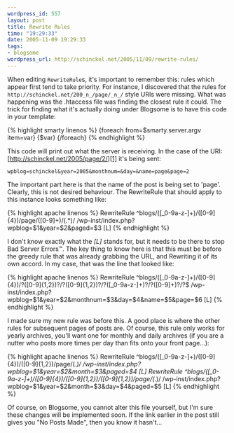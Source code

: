 ```yaml
--- 
wordpress_id: 557
layout: post
title: Rewrite Rules
time: "19:29:33"
date: 2005-11-09 19:29:33
tags: 
- blogsome
wordpress_url: http://schinckel.net/2005/11/09/rewrite-rules/
---
```

When editing `RewriteRule`s, it's important to remember this: rules which appear first tend to take priority. For instance, I discovered that the rules for `http://schinckel.net/200_n_/page/_n_/` style URIs were missing. What was happening was the .htaccess file was finding the closest rule it could. The trick for finding what it's actually doing under Blogsome is to have this code in your template: 
    
{% highlight smarty linenos %}
    {foreach from=$smarty.server.argv item=var}
    {$var}
    {/foreach}
{% endhighlight %}

This code will print out what the server is receiving. In the case of the URI: [http://schinckel.net/2005/page/2/][1] it's being sent: 
    
    wpblog=schinckel&year=2005&monthnum=&day=&name=page&page=2

The important part here is that the name of the post is being set to 'page'. Clearly, this is not desired behaviour.  The RewriteRule that should apply to this instance looks something like: 
    
{% highlight apache linenos %}
    RewriteRule ^blogs/([_0-9a-z-]+)/([0-9]{4})/page/([0-9]+)/(.*)/    /wp-inst/index.php?wpblog=$1&year=$2&paged=$3 [L]
{% endhighlight %}

I don't know exactly what the _\[L\]_ stands for, but it needs to be there to stop Bad Server Errors™. The key thing to know here is that this must be before the greedy rule that was already grabbing the URL, and Rewriting it of its own accord. In my case, that was the line that looked like: 
    
{% highlight apache linenos %}
    RewriteRule ^blogs/([_0-9a-z-]+)/([0-9]{4})/?([0-9]{1,2})?/?([0-9]{1,2})?/?([_0-9a-z-]+)?/?([0-9]+)?/?$          /wp-inst/index.php?wpblog=$1&year=$2&monthnum=$3&day=$4&name=$5&page=$6 [L]
{% endhighlight %}
    

I made sure my new rule was before this. A good place is where the other rules for subsequent pages of posts are. Of course, this rule only works for yearly archives, you'll want one for monthly and daily archives (if you are a nutter who posts more times per day than fits onto your front page...): 
    
{% highlight apache linenos %}
    RewriteRule ^blogs/([_0-9a-z-]+)/([0-9]{4})/([0-9]{1,2})/page/(.*)/    /wp-inst/index.php?wpblog=$1&year=$2&month=$3&paged=$4 [L] 
    RewriteRule ^blogs/([_0-9a-z-]+)/([0-9]{4})/([0-9]{1,2})/([0-9]{1,2})/page/(.*)/    /wp-inst/index.php?wpblog=$1&year=$2&month=$3&day=$4&paged=$5 [L]
{% endhighlight %}

Of course, on Blogsome, you cannot alter this file yourself, but I'm sure these changes will be implemented soon. If the link earlier in the post still gives you "No Posts Made", then you know it hasn't... 

   [1]: http://schinckel.net/2005/page/2/

